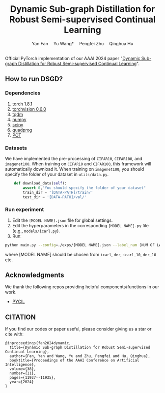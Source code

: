 <div align="center">
  
  <div>
  <h1>Dynamic Sub-graph Distillation for Robust Semi-supervised Continual Learning</h1>
  </div>

  <div>
      Yan Fan&emsp; Yu Wang*&emsp; Pengfei Zhu&emsp; Qinghua Hu
  </div>


  <br/>

</div>

Official PyTorch implementation of our AAAI 2024 paper "[Dynamic Sub-graph Distillation for Robust Semi-supervised Continual Learning](https://ojs.aaai.org/index.php/AAAI/article/view/29079)". 

## How to run DSGD?


### Dependencies

1. [torch 1.8.1](https://github.com/pytorch/pytorch)
2. [torchvision 0.6.0](https://github.com/pytorch/vision)
3. [tqdm](https://github.com/tqdm/tqdm)
4. [numpy](https://github.com/numpy/numpy)
5. [scipy](https://github.com/scipy/scipy)
6. [quadprog](https://github.com/quadprog/quadprog)
7. [POT](https://github.com/PythonOT/POT)

### Datasets

We have implemented the pre-processing of `CIFAR10`,  `CIFAR100`, and  `imagenet100`. When training on `CIFAR10` and `CIFAR100`, this framework will automatically download it.  When training on `imagenet100`, you should specify the folder of your dataset in `utils/data.py`.

```python
    def download_data(self):
        assert 0,"You should specify the folder of your dataset"
        train_dir = '[DATA-PATH]/train/'
        test_dir = '[DATA-PATH]/val/'
```

### Run experiment

1. Edit the `[MODEL NAME].json` file for global settings.
2. Edit the hyperparameters in the corresponding `[MODEL NAME].py` file (e.g., `models/icarl.py`).
3. Run:

```bash
python main.py --config=./exps/[MODEL NAME].json --label_num [NUM OF LABELED DATA]
```

where [MODEL NAME] should be chosen from `icarl`, `der`, `icarl_10`, `der_10` etc.



## Acknowledgments

We thank the following repos providing helpful components/functions in our work.

- [PYCIL](https://github.com/G-U-N/PyCIL)

## CITATION
If you find our codes or paper useful, please consider giving us a star or cite with:
```
@inproceedings{fan2024dynamic,
  title={Dynamic Sub-graph Distillation for Robust Semi-supervised Continual Learning},
  author={Fan, Yan and Wang, Yu and Zhu, Pengfei and Hu, Qinghua},
  booktitle={Proceedings of the AAAI Conference on Artificial Intelligence},
  volume={38},
  number={11},
  pages={11927--11935},
  year={2024}
}
```


